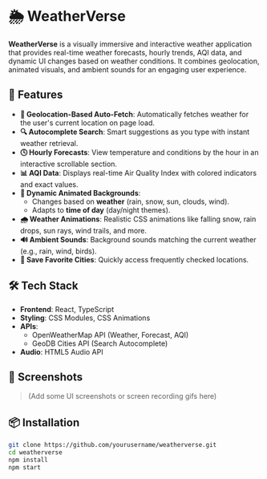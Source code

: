 # 🌦️ WeatherVerse

**WeatherVerse** is a visually immersive and interactive weather application that provides real-time weather forecasts, hourly trends, AQI data, and dynamic UI changes based on weather conditions. It combines geolocation, animated visuals, and ambient sounds for an engaging user experience.

## 🚀 Features

- **📍 Geolocation-Based Auto-Fetch**: Automatically fetches weather for the user's current location on page load.
- **🔍 Autocomplete Search**: Smart suggestions as you type with instant weather retrieval.
- **🕓 Hourly Forecasts**: View temperature and conditions by the hour in an interactive scrollable section.
- **📊 AQI Data**: Displays real-time Air Quality Index with colored indicators and exact values.
- **🎨 Dynamic Animated Backgrounds**:
  - Changes based on **weather** (rain, snow, sun, clouds, wind).
  - Adapts to **time of day** (day/night themes).
- **🌧️ Weather Animations**: Realistic CSS animations like falling snow, rain drops, sun rays, wind trails, and more.
- **🔊 Ambient Sounds**: Background sounds matching the current weather (e.g., rain, wind, birds).
- **💾 Save Favorite Cities**: Quickly access frequently checked locations.

## 🛠️ Tech Stack

- **Frontend**: React, TypeScript
- **Styling**: CSS Modules, CSS Animations
- **APIs**:
  - OpenWeatherMap API (Weather, Forecast, AQI)
  - GeoDB Cities API (Search Autocomplete)
- **Audio**: HTML5 Audio API

## 📸 Screenshots

> (Add some UI screenshots or screen recording gifs here)

## 📦 Installation

```bash
git clone https://github.com/yourusername/weatherverse.git
cd weatherverse
npm install
npm start
